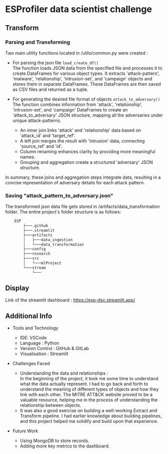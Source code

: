 # ESProfiler data scientist challenge

## Transform


### Parsing and Transforming
Two main utility functions located in /utils/common.py were created :
* For parsing the json file ```load_create_df()```<br>
The function loads JSON data from the specified file and processes it to create DataFrames for various object types. It extracts 'attack-pattern', 'malware', 'relationship', 'intrusion-set', and 'campaign' objects and stores them in separate DataFrames. These DataFrames are then saved as CSV files and returned as a tuple.

* For generating the desired file format of objects ```attack_to_adversary()``` <br>
The function combines information from 'attack', 'relationship', 'intrusion-set', and 'campaign' DataFrames to create an 'attack_to_adversary' JSON structure, mapping all  the adversaries under unique attack-patterns.
    - An inner join links 'attack' and 'relationship' data based on 'attack_id' and 'target_ref'.
    - A left join merges the result with 'intrusion' data, connecting 'source_ref' and 'id'.
    - Column renaming enhances clarity by providing more meaningful names.
    - Grouping and aggregation create a structured 'adversary' JSON structure.

In summary, these joins and aggregation steps integrate data, resulting in a concise representation of adversary details for each attack pattern.



### Saving "attack_pattern_to_adversary.json"
The transformed json data file gets stored in /artifacts/data_transformation folder. The entire project's folder structure is as follows:

```bash
    ESP
        ├───.github
        ├───.streamlit
        ├───artifacts
        │   ├───data_ingestion
        │   └───data_transformation
        ├───config
        ├───research
        ├───src
        │   └───mlProject
        └───stream
            └───
```

## Display
Link of the streamlit dashboard : https://esp-dsc.streamlit.app/


## Additional Info
* Tools and Technology
    - IDE: VSCode
    - Language : Python
    - Version Control : GitHub & GitLab
    - Visualisation : Streamlit

* Challenges Faced
    - Understanding the data and relationships : <br>
        In the beginning of the project, it took me some time to understand what the data actually represent. I had to go back and forth to understand the meaning of different types of objects and how they link with each other. The MITRE ATT&CK website proved to be a valuable resource, helping me in the process of understanding the relationship between objects.
    - It was also a good exercise on building a well-working Extract and Transform pipeline. I had earlier knowledge about building pipelines, and this project helped me solidify and build upon that experience.
 
* Future Work
    - Using MongoDB to store records.
    - Adding more key metrics to the dashboard. 







